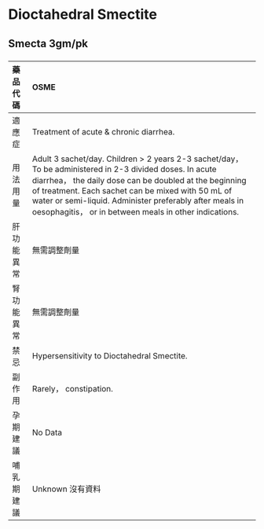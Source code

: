 # Dioctahedral Smectite

## Smecta 3gm/pk

##### 

| 藥品代碼   | OSME                                                                                                                                                                                                                                                                                                                                         |
|:-----------|:---------------------------------------------------------------------------------------------------------------------------------------------------------------------------------------------------------------------------------------------------------------------------------------------------------------------------------------------|
| 適應症     | Treatment of acute & chronic diarrhea.                                                                                                                                                                                                                                                                                                       |
| 用法用量   | Adult 3 sachet/day. Children > 2 years 2-3 sachet/day， To be administered in 2-3 divided doses. In acute diarrhea， the daily dose can be doubled at the beginning of treatment. Each sachet can be mixed with 50 mL of water or semi-liquid. Administer preferably after meals in oesophagitis， or in between meals in other indications. |
| 肝功能異常 | 無需調整劑量                                                                                                                                                                                                                                                                                                                                 |
| 腎功能異常 | 無需調整劑量                                                                                                                                                                                                                                                                                                                                 |
| 禁忌       | Hypersensitivity to Dioctahedral Smectite.                                                                                                                                                                                                                                                                                                   |
| 副作用     | Rarely， constipation.                                                                                                                                                                                                                                                                                                                       |
| 孕期建議   | No Data                                                                                                                                                                                                                                                                                                                                      |
| 哺乳期建議 | Unknown 沒有資料                                                                                                                                                                                                                                                                                                                             |

